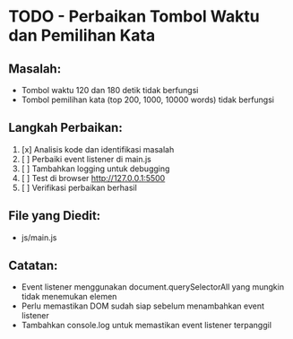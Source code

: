 # TODO - Perbaikan Tombol Waktu dan Pemilihan Kata

## Masalah:
- Tombol waktu 120 dan 180 detik tidak berfungsi
- Tombol pemilihan kata (top 200, 1000, 10000 words) tidak berfungsi

## Langkah Perbaikan:
1. [x] Analisis kode dan identifikasi masalah
2. [ ] Perbaiki event listener di main.js
3. [ ] Tambahkan logging untuk debugging
4. [ ] Test di browser http://127.0.0.1:5500
5. [ ] Verifikasi perbaikan berhasil

## File yang Diedit:
- js/main.js

## Catatan:
- Event listener menggunakan document.querySelectorAll yang mungkin tidak menemukan elemen
- Perlu memastikan DOM sudah siap sebelum menambahkan event listener
- Tambahkan console.log untuk memastikan event listener terpanggil
